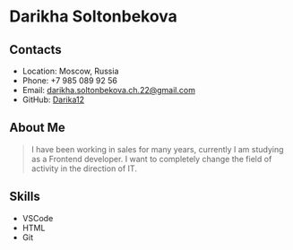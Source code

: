 # Darikha Soltonbekova

## Contacts

- Location: Moscow, Russia
- Phone: +7 985 089 92 56
- Email: darikha.soltonbekova.ch.22@gmail.com
- GitHub: [Darika12](https://github.com/Darika12)

## About Me

> I have been working in sales for many years, currently I am studying as a Frontend developer.
> I want to completely change the field of activity in the direction of IT.

## Skills

- VSCode
- HTML
- Git
